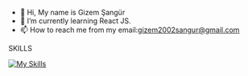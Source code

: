 - 👋 Hi, My name is Gizem Şangür
- 🌱 I’m currently learning React JS.
- 📫 How to reach me from my email:gizem2002sangur@gmail.com

<!---
gizemsangur1/gizemsangur1 is a ✨ special ✨ repository because its `README.md` (this file) appears on your GitHub profile.
You can click the Preview link to take a look at your changes.
--->

SKILLS

[![My Skills](https://skills.thijs.gg/icons?i=cpp,html,css,python,js,c#,react.js&theme=light)](https://skills.thijs.gg)




